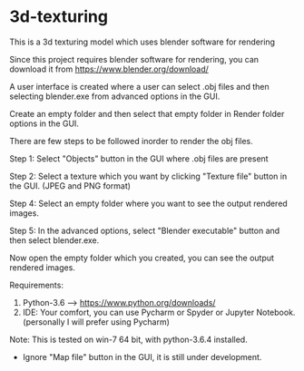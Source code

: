 # 3d-texturing
This is a 3d texturing model which uses blender software for rendering

Since this project requires blender software for rendering, you can download it from 
                https://www.blender.org/download/

A user interface is created where a user can select .obj files and then selecting blender.exe from advanced options in the GUI.

Create an empty folder and then select that empty folder in Render folder options in the GUI.

There are few steps to be followed inorder to render the obj files.

Step 1: Select "Objects" button in the GUI where .obj files are present

Step 2: Select a texture which you want by clicking "Texture file" button in the GUI. (JPEG and PNG format)

Step 4: Select an empty folder where you want to see the output rendered images.

Step 5: In the advanced options, select "Blender executable" button and then select blender.exe.

Now open the empty folder which you created, you can see the output rendered images.



Requirements:
1. Python-3.6  -->  https://www.python.org/downloads/
2. IDE: Your comfort, you can use Pycharm or Spyder or Jupyter Notebook.  (personally I will prefer using Pycharm)



Note: This is tested on win-7 64 bit, with python-3.6.4 installed. 



* Ignore "Map file" button in the GUI, it is still under development. 
